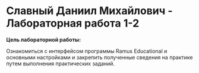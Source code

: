 # Славный Даниил Михайлович - Лабораторная работа 1-2

**Цель лабораторной работы:** 

Ознакомиться с интерфейсом программы
Ramus Educational и основными настройками и закрепить полученные
сведения на практике путем выполнения практических заданий.
